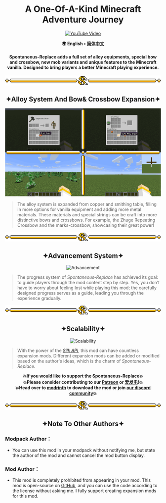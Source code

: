 <!--suppress HtmlDeprecatedAttribute -->
<div align = "center">

# A One-Of-A-Kind Minecraft Adventure Journey

[![YouTube Video](https://img.youtube.com/vi/SpDuqRVBmPI/0.jpg)](https://www.youtube.com/watch?v=SpDuqRVBmPI)

**🌍 English • [简体中文](README.zh_cn.md)**

#### Spontaneous-Replace adds a full set of alloy equipments, special bow and crossbow, new mob variants and unique features to the Minecraft vanilla. Designed to bring players a better Minecraft playing experience.

</div>

![Line](/img/Line.png)

<div align = "center">

## ✦Alloy System And Bow& Crossbow Expansion✦

![Alloy and bow](/img/AlloyAndBow.gif)

</div>

> The alloy system is expanded from copper and smithing table, filling in more options for vanilla equipment and adding more metal materials. These
> materials and special strings can be craft into more distinctive bows and crossbows. For example, the Zhuge Repeating Crossbow and the marks-crossbow,
> showcasing their great power!

![Line](/img/Line.png)

<div align = "center">

## ✦Advancement System✦

![Advancement](/img/Advancement.gif)

</div>

> The progress system of *Spontaneous-Replace* has achieved its goal: to guide players through the mod content step by step. Yes, you don’t have to worry about
> feeling lost while playing this mod; the carefully designed progress serves as a guide, leading you through the experience gradually.

![Line](/img/Line.png)

<div align = "center">

## ✦Scalability✦

![Scalability](/img/Scalability.gif)

</div>

> With the power of the *[Silk API](https://github.com/Silk-MC/Silk-API)*, this mod can have countless expansion mods. Different expansion mods can be added or
> modified based on the author's ideas, which is the charm of *Spontaneous-Replace*.

<div align = "center">

**💥If you would like to support the Spontaneous-Replace💥**<br>
**💥Please consider contributing to our [Patreon](https://www.patreon.com/GameGeek_Saikel) or [爱发电](https://afdian.net/a/GameGeek_Saikel)!💥**<br>
**💥Head over to [modrinth](https://modrinth.com/mod/spontaneous-replace) to download the mod or
join [our discord community](https://discord.com/invite/ChRbMFgVw3)💥**

</div>

![Line](/img/Line.png)

<h2 align = "center">✦Note To Other Authors✦</h2>

### Modpack Author：

- You can use this mod in your modpack without notifying me, but state the author of the mod and cannot cancel the mod button display.

### Mod Author：

- This mod is completely prohibited from appearing in your mod. This mod is open-source on [GitHub](https://github.com/Saikel-Orado-Liu/Spontaneous-Replace),
  and you can use the code according to the license without asking me. I fully support creating expansion mods for this mod.
